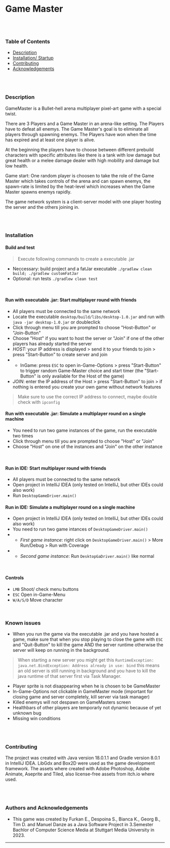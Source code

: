 # Game Master

<br>
<br>

### Table of Contents

* [Description](#description)
* [Installation/ Startup](#installation)
* [Contributing](#contributing)
* [Acknowledgements](#acknowledgements)

<br>
<br>

<!-- DESCRIPTION -->
### Description
GameMaster is a Bullet-hell arena multiplayer pixel-art game with a special twist.

There are 3 Players and a Game Master in an arena-like setting. The Players have to defeat all enemys. The Game Master's goal is to eliminate all players through spawning enemys. The Players have won when the time has expired and at least one player is alive.

At the beginning the players have to choose between different prebuild characters with specific attributes like there is a tank with low damage but great health or a melee damage dealer with high mobility and damage but low health.

Game start: One random player is choosen to take the role of the Game Master which takes controls of the arena and can spawn enemys, the spawn-rate is limited by the heat-level which increases when the Game Master spawns enemys rapidly.

The game network system is a client-server model with one player hosting the server and the others joining in.

<br>
<br>

<!-- INSTALLATION -->
### Installation

#### Build and test
> Execute following commands to create a executable .jar
- Neccessary: build project and a fatJar executable `./gradlew clean build; ./gradlew customFatJar`
- Optional: run tests `./gradlew clean test`

<br>

#### Run with executable .jar: Start multiplayer round with friends
- All players must be connected to the same network
- Locate the executable `desktop/build/libs/desktop-1.0.jar` and run with `java -jar desktop-1.0.jar` or doubleclick
- Click through menu till you are prompted to choose "Host-Button" or "Join-Button"
- Choose "Host" if you want to host the server or "Join" if one of the other players has already started the server
- *HOST:* your IP address is displayed > send it to your friends to join > press "Start-Button" to create server and join
- - InGame: press `ESC` to open in-Game-Options > press "Start-Button" to trigger random Game-Master choice and start timer (the "Start-Button" is only available for the Host of the game)
- *JOIN*: enter the IP address of the Host > press "Start-Button" to join > if nothing is entered you create your own game without network features
> Make sure to use the correct IP address to connect, maybe double check with `ipconfig`

#### Run with executable .jar: Simulate a multiplayer round on a single machine
- You need to run two game instances of the game, run the executable two times
- Click through menu till you are prompted to choose "Host" or "Join"
- Choose "Host" on one of the instances and "Join" on the other instance

<br>

#### Run in IDE: Start multiplayer round with friends
- All players must be connected to the same network
- Open project in IntelliJ IDEA (only tested on IntelliJ, but other IDEs could also work)
- Run `DesktopGameDriver.main()`

#### Run in IDE: Simulate a multiplayer round on a single machine
- Open project in IntelliJ IDEA (only tested on IntelliJ, but other IDEs could also work)
- You need to run two game intances of `DesktopGameDriver.main()` 
- - *First game instance*: right click on `DesktopGameDriver.main()` > More Run/Debug > Run with Coverage
- - *Second game instance*: Run `DesktopGaDriver.main()` like normal

<br>
    
#### Controls
- `LMB` Shoot/ check menu buttons
- `ESC` Open in-Game-Menu
- `W/A/S/D` Move character

<br>

### Known issues
- When you run the game via the executable .jar and you have hosted a game, make sure that when you stop playing to close
  the game with `ESC` and "Quit-Button" to kill the game AND the server runtime otherwise the server will keep on running in the background.
> When starting a new server you might get this `RuntimeException: java.net.BindException: Address already in use: bind`
> this means an old server is still running in background and you have to kill the java runtime of that server first via Task Manager.
- Player sprite is not disappearing when he is chosen to be GameMaster
- In-Game-Options not clickable in GameMaster mode (important for closing game and server completely, kill server via task manager)
- Killed enemys will not despawn on GameMasters screen
- Healthbars of other players are temporarly not dynamic because of yet unknown bug
- Missing win conditions

<br>
<br>

<!-- CONTRIBUTING -->
### Contributing
The project was created with Java version 18.0.1.1 and Gradle version 8.0.1 in IntelliJ IDEA. 
LibGdx and Box2D were used as the game development framework. 
The assets where created with Adobe Photoshop, Adobe Animate, Aseprite and Tiled, 
also license-free assets from itch.io where used.

<br>
<br>

<!-- ACKNOWLEDGEMENTS -->
### Authors and Acknowledgements
- This game was created by Furkan E., Despoina S., Bianca K., Georg B., Tim D. and Manuel Danze 
as a Java Software Project in 3.Semester Bachlor of Computer Science Media at Stuttgart Media University in 2023.

***
